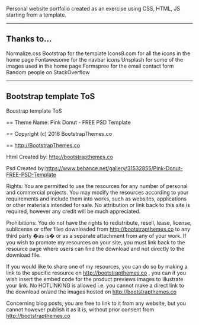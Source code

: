 Personal website portfolio created as an exercise using CSS, HTML, JS starting from a template.

-------------------------------------------------------

## Thanks to...

Normalize.css
Bootstrap for the template
Icons8.com for all the icons in the home page
Fontawesome for the navbar icons
Unsplash for some of the images used in the home page
Formspree for the email contact form
Random people on StackOverflow

-------------------------------------------------------

## Bootstrap template ToS

Boostrap template ToS

== Theme Name: Pink Donut - FREE PSD Template

== Copyright (c) 2016 BootstrapThemes.co

== http://BootstrapThemes.co


Html Created by: http://bootstrapthemes.co



Psd Created by:https://www.behance.net/gallery/31532855/Pink-Donut-FREE-PSD-Template 



Rights: 
You are permitted to use the resources for any number of personal and commercial projects.
You may modify the resources according to your requirements and include them into works, 
such as websites, applications or other materials intended for sale. No attribution or 
link back to this site is required, however any credit will be much appreciated.


Prohibitions:
You do not have the rights to redistribute, resell, lease, license, sublicense or offer 
files downloaded from http://bootstrapthemes.co to any third party �as is� or as a separate attachment 
from any of your work. If you wish to promote my resources on your site, you must link back 
to the resource page where users can find the download and not directly to the download file.



If you would like to share one of my resources, you can do so by making a link to the specific 
resource on http://bootstrapthemes.co , you can if you wish insert the embed code for the product previews images to illustrate your link. 
No HOTLINKING is allowed i.e. you cannot make a direct link to the download or/and the images hosted on http://bootstrapthemes.co

Concerning blog posts, you are free to link to it from any website, 
but you cannot however publish it as it is, without prior consent from http://bootstrapthemes.co